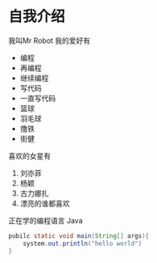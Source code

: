 # 自我介绍
我叫Mr Robot 我的爱好有
* 编程
* 再编程
* 继续编程
* 写代码
* 一直写代码
* 篮球
* 羽毛球
* 撸铁
* 街健

喜欢的女星有

1. 刘亦菲
2. 杨颖
3. 古力娜扎
4. 漂亮的谁都喜欢

正在学的编程语言 Java
```java
pubilc static void main(String[] args){
    system.out.println("hello world")
}
```
